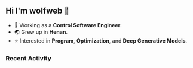 ## Hi I'm wolfweb 👋

- 🔭 Working as a **Control Software Engineer**.
- 🌏 Grew up in **Henan**.
- ⭐ Interested in **Program**, **Optimization**, and **Deep Generative Models**.

### Recent Activity
<!--
**wolfweb/wolfweb** is a ✨ _special_ ✨ repository because its `README.md` (this file) appears on your GitHub profile.

Here are some ideas to get you started:


- 🌱 I’m currently learning ...
- 👯 I’m looking to collaborate on ...
- 🤔 I’m looking for help with ...
- 💬 Ask me about ...
- 📫 How to reach me: ...
- 😄 Pronouns: ...
- ⚡ Fun fact: ...
-->
